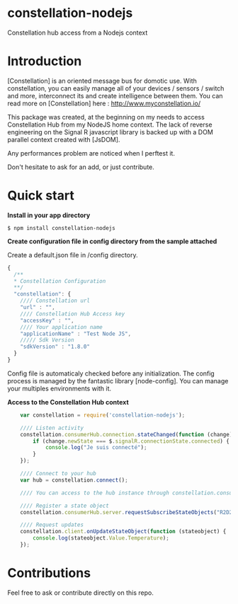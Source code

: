 # constellation-nodejs
Constellation hub access from a Nodejs context

# Introduction

[Constellation] is an oriented message bus for domotic use. With constellation, you can easily manage all of your devices / sensors / switch and more, interconnect its and create intelligence between them.
You can read more on [Constellation] here : http://www.myconstellation.io/

This package was created, at the beginning on my needs to access Constellation Hub from my NodeJS home context. 
The lack of reverse engineering on the Signal R javascript library is backed up with a DOM parallel context created with [JsDOM]. 

Any performances problem are noticed when I perftest it.

Don't hesitate to ask for an add, or just contribute.


# Quick start

**Install in your app directory**

```shell
$ npm install constellation-nodejs
```

**Create configuration file in config directory from the sample attached**

Create a default.json file in /config directory.

```js
{
  /** 
  * Constellation Configuration
  **/
  "constellation": {
    //// Constellation url
    "url" : "",
    //// Constellation Hub Access key 
    "accessKey" : "",
    //// Your application name
    "applicationName" : "Test Node JS",
    ///// Sdk Version
    "sdkVersion" : "1.8.0"
  }
}
```

Config file is automaticaly checked before any initialization. 
The config process is managed by the fantastic library [node-config]. You can manage your multiples environments with it. 

**Access to the Constellation Hub context**
```js
    var constellation = require('constellation-nodejs');

    //// Listen activity
    constellation.consumerHub.connection.stateChanged(function (change) {
        if (change.newState === $.signalR.connectionState.connected) {
            console.log("Je suis connecté");
        }
    });

    //// Connect to your hub
    var hub = constellation.connect();

    //// You can access to the hub instance through constellation.consumerHub

    //// Register a state object
    constellation.consumerHub.server.requestSubscribeStateObjects("R2D2", "Vera", "Flood Sensor (temperature)", "*");

    //// Request updates
	constellation.client.onUpdateStateObject(function (stateobject) {
		console.log(stateobject.Value.Temperature);
	});
```

# Contributions

Feel free to ask or contribute directly on this repo. 
